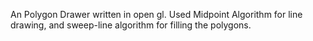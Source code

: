 An Polygon Drawer written in open gl. Used Midpoint Algorithm for line drawing, and sweep-line algorithm for filling the polygons.